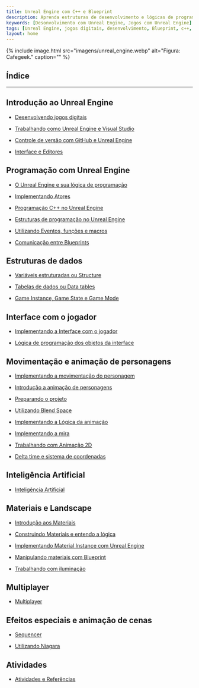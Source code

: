 ```yaml
---
title: Unreal Engine com C++ e Blueprint
description: Aprenda estruturas de desenvolvimento e lógicas de programação, utilizando Blueprints e C++.
keywords: [Desonvolvimento com Unreal Engine, Jogos com Unreal Engine]
tags: [Unreal Engine, jogos digitais, desenvolvimento, Blueprint, c++, game digital]
layout: home
---
```


{% include image.html
  src="imagens/unreal_engine.webp"
  alt="Figura: Cafegeek."
  caption=""
%}

## Índice

***

## Introdução ao Unreal Engine

- [Desenvolvendo jogos digitais](desenvolvendo_jogos_digitais.html)

- [Trabalhando como Unreal Engine e Visual Studio](trabalhando_com_o_unreal_engine_e_visual_studio.html)

- [Controle de versão com GitHub e Unreal Engine](controle_de_versão_com_github_e_unreal_engine.html)

- [Interface e Editores](editor/unreal_engine_interface_e_editores.html)  

## Programação com Unreal Engine

- [O Unreal Engine e sua lógica de programação](o_unreal_engine_e_sua_logica_de_programacao.html)

- [Implementando Atores](unreal_engine_actor_atores.html)

- [Programação C++ no Unreal Engine](programacao_c++_no_unreal_engine.html)

- [Estruturas de programação no Unreal Engine](estruturas_de_programacao_no_unreal_engine.html)

- [Utilizando Eventos, funções e macros](unreal_engine_utilizando_eventos_funcoes_macros.html)  

- [Comunicação entre Blueprints](unreal_engine_comunicacao_entre_blueprint.html)

## Estruturas de dados

- [Variáveis estruturadas ou Structure](unreal_engine_structure_variaveis_estruturadas.html)

- [Tabelas de dados ou Data tables](unreal_engine_data_tables.html)

- [Game Instance, Game State e Game Mode](unreal_engine_gameinstance_state_mode.html)

## Interface com o jogador

- [Implementando a Interface com o jogador](unreal_engine_hud_interface.html)

- [Lógica de programação dos objetos da interface](unreal_engine_hud_logica.html)

## Movimentação e animação de personagens

- [Implementando a movimentação do personagem](unreal_engine_trabalhando_com_logica_movimentacao_de_personagem.html)

- [Introdução a animação de personagens](unreal_engine_animacao_introducao.html)

- [Preparando o projeto](unreal_engine_animacao_preparando_o_projeto.html)

- [Utilizando Blend Space](unreal_engine_animacao_blend_space.html)

- [Implementando a Lógica da animação](unreal_engine_animacao_animation_blueprint.html)

- [Implementando a mira](unreal_engine_animacao_aim_offset.html)

- [Trabalhando com Animação 2D](unreal_engine_animacao2d.html)

- [Delta time e sistema de coordenadas](deltatime_sistema_coordenadas/unreal_engine_deltatime_sistema_coordenadas.html)

## Inteligência Artificial

- [Inteligência Artificial](unreal_engine_inteligencia_artificial.html)

## Materiais e Landscape

- [Introdução aos Materiais](unreal_engine_material_introducao_aos_materiais.html)

- [Construindo Materiais e entendo a lógica](unreal_engine_material_construindo_materiais_entendendo_a_logica.html)

- [Implementando Material Instance com Unreal Engine](unreal_engine_material_instance.html)

- [Manipulando materiais com Blueprint](unreal_engine_material_blueprint.html)

- [Trabalhando com iluminação](iluminacao/index.html)

## Multiplayer

- [Multiplayer](multiplayer/unreal_engine_multiplayer.html)

## Efeitos especiais e animação de cenas

- [Sequencer](#índice)

- [Utilizando Niagara](#índice)

## Atividades

- [Atividades e Referências](unreal_engine_atividades_referencias.html)
